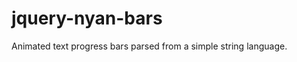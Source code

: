jquery-nyan-bars
================

Animated text progress bars parsed from a simple string language.
